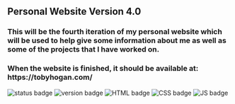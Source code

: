<h2>Personal Website Version 4.0</h2>

</hr>

<h3>This will be the fourth iteration of my personal website which will be used to help give some information about me as well as some of the projects that I have worked on.</h3>

</hr>

<h3>When the website is finished, it should be available at: https://tobyhogan.com/</h3>

![status badge](https://img.shields.io/badge/build-testing-blue) ![version badge](https://img.shields.io/badge/version-4.0-green) ![HTML badge](https://img.shields.io/badge/HTML-v5-red) ![CSS badge](https://img.shields.io/badge/CSS-v3-blue) ![JS badge](https://img.shields.io/badge/JS-vES2015-yellow)

</hr>


